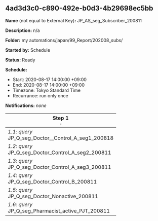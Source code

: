 ## 4ad3d3c0-c890-492e-b0d3-4b29698ec5bb

**Name** (not equal to External Key)**:** JP_AS_seg_Subscriber_200811

**Description:** n/a

**Folder:** my automations/japan/99_Report/202008_subs/

**Started by:** Schedule

**Status:** Ready

**Schedule:**

* Start: 2020-08-17 14:00:00 +09:00
* End: 2020-08-17 14:00:00 +09:00
* Timezone: Tokyo Standard Time
* Recurrance: run only once

**Notifications:** _none_


| Step 1<br>_<small>-</small>_ |
| --- |
| _1.1: query_<br>JP_Q_seg_Doctor__Control_A_seg1_200818 |
| _1.2: query_<br>JP_Q_seg_Doctor_Control_A_seg2_200811 |
| _1.3: query_<br>JP_Q_seg_Doctor_Control_A_seg3_200811 |
| _1.4: query_<br>JP_Q_seg_Doctor_Control_B_200811 |
| _1.5: query_<br>JP_Q_seg_Doctor_Nonactive_200811 |
| _1.6: query_<br>JP_Q_seg_Pharmacist_active_PJT_200811 |
